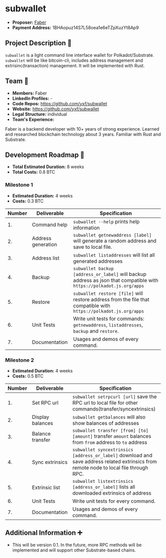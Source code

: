 # subwallet

* **Proposer:** [Faber](https://github.com/yxf)
* **Payment Address:**  1BHAopuz14S7L58oea1e6eTZpXuzYt8Ap9

## Project Description :page_facing_up: 

`subwallet` is a light command line interface wallet for Polkadot/Substrate.  `subwallet` will be like bitcoin-cli, includes address management and extrisinc(transaction) management. It will be implemented with Rust.

## Team :busts_in_silhouette:

* **Members:** Faber
* **LinkedIn Profiles:** -
* **Code Repos:** https://github.com/yxf/subwallet
* **Website:**	https://github.com/yxf/subwallet
* **Legal Structure:** individual
* **Team's Experience:** 

Faber is a backend developer with 10+ years of strong experience. Learned and researched blockchain technology about 3 years. Familiar with Rust and Substrate.




## Development Roadmap :nut_and_bolt: 

* **Total Estimated Duration:** 8 weeks
* **Total Costs:** 0.8 BTC

### Milestone 1

* **Estimated Duration:** 4 weeks 
* **Costs:** 0.3 BTC


| Number | Deliverable | Specification | 
| ------------- | ------------- | ------------- |
| 1. | Command help | `subwallet --help` prints help information |
| 2. | Address generation | `subwallet getnewaddress [label]` will generate a random address and save to local file. |  
| 3. | Address list | `subwallet listaddresses` will list all generated addresses | 
| 4. | Backup | `subwallet backup [address_or_label]` will backup address as json that compatible with `https://polkadot.js.org/apps`| 
| 5. | Restore | `subwallet restore [file]` will restore address from the file that compatible with `https://polkadot.js.org/apps` |
| 6. | Unit Tests | Write unit tests for commands: `getnewaddress`, `listaddresses`, `backup` and `restore`. |
| 7. | Documentation | Usages and demos of every command. |

### Milestone 2

* **Estimated Duration:** 4 weeks 
* **Costs:** 0.5 BTC


| Number | Deliverable | Specification | 
| ------------- | ------------- | ------------- |
| 1.  | Set RPC url | `subwallet setrpcurl [url]` save the RPC url to local file for other commands(transfer/syncextrinsics)|
| 2.  | Display balances | `subwallet getbalances` will also show balances of addresses | 
| 3.  | Balance transfer | `subwallet transfer [from] [to] [amount]` transfer `amount` balances from `from` address to `to` address | 
| 4.  | Sync extrinsics | `subwallet syncextrinsics [address_or_label]` download and save address related extrinsics from remote node to local file through RPC. |  
| 5.  | Extrinsic list | `subwallet listextrinsics [address_or_label]` lists all downloaded extrinsics of address |
| 6.  | Unit Tests  | Write unit tests for every command. |
| 7.  | Documentation | Usages and demos of every command. |

## Additional Information :heavy_plus_sign: 
* This will be version 0.1. In the future, more RPC methods will be implemented and will support other Substrate-based chains.

 
